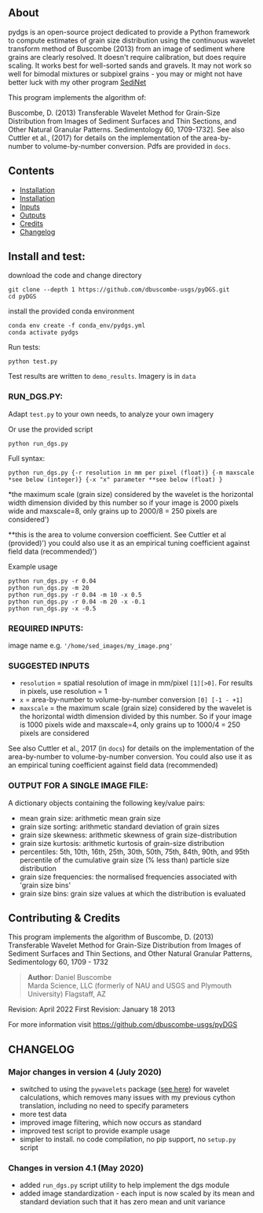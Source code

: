 
## About

pydgs is an open-source project dedicated to provide a Python framework to compute estimates of grain size distribution  using the continuous wavelet transform method of Buscombe (2013) from an image of sediment where grains are clearly resolved. It doesn't require calibration, but does require scaling. It works best for well-sorted sands and gravels. It may not work so well for bimodal mixtures or subpixel grains - you may or might not have better luck with my other program [SediNet](https://github.com/MARDAScience/SediNet)

This program implements the algorithm of:

Buscombe, D. (2013) Transferable Wavelet Method for Grain-Size Distribution from Images of Sediment Surfaces and Thin Sections, and Other Natural Granular Patterns. Sedimentology 60, 1709-1732]. See also Cuttler et al., (2017) for details on the implementation of the area-by-number to volume-by-number conversion. Pdfs are provided in `docs`.

## Contents
* [Installation](#install)
* [Installation](#RUN_DGS.PY)
* [Inputs](#inputs)
* [Outputs](#outputs)
* [Credits](#ack)
* [Changelog](#change)


## <a name="install"></a>Install and test:

download the code and change directory

```
git clone --depth 1 https://github.com/dbuscombe-usgs/pyDGS.git
cd pyDGS
```

install the provided conda environment

```
conda env create -f conda_env/pydgs.yml
conda activate pydgs
```

Run tests:
```
python test.py
```

Test results are written to `demo_results`. Imagery is in `data`

### <a name="RUN_DGS.PY"></a>RUN_DGS.PY:

Adapt `test.py` to your own needs, to analyze your own imagery

Or use the provided script

`python run_dgs.py`

Full syntax:

`python run_dgs.py {-r resolution in mm per pixel (float)} {-m maxscale *see below (integer)} {-x "x" parameter **see below (float) }`

*the maximum scale (grain size) considered by the wavelet is the horizontal width dimension divided by this number
so if your image is 2000 pixels wide and maxscale=8, only grains up to 2000/8 = 250 pixels are considered')

**this is the area to volume conversion coefficient. See Cuttler et al (provided)')
you could also use it as an empirical tuning coefficient against field data (recommended)')

Example usage

```
python run_dgs.py -r 0.04
python run_dgs.py -m 20
python run_dgs.py -r 0.04 -m 10 -x 0.5
python run_dgs.py -r 0.04 -m 20 -x -0.1
python run_dgs.py -x -0.5
```

### <a name="inputs"></a>REQUIRED INPUTS:

 image name e.g. `'/home/sed_images/my_image.png'`

### SUGGESTED INPUTS

 * `resolution` = spatial resolution of image in mm/pixel `[1][>0]`. For results in pixels, use resolution = 1
 * `x` = area-by-number to volume-by-number conversion `[0] [-1 - +1]`
 * `maxscale` =  the maximum scale (grain size) considered by the wavelet is the horizontal width dimension divided by this number. So if your image is 1000 pixels wide and maxscale=4, only grains up to 1000/4 = 250 pixels are considered

See also Cuttler et al., 2017 (in `docs`) for details on the implementation of the area-by-number to volume-by-number conversion. You could also use it as an empirical tuning coefficient against field data (recommended)


### <a name="outputs"></a> OUTPUT FOR A SINGLE IMAGE FILE:

A dictionary objects containing the following key/value pairs:
* mean grain size: arithmetic mean grain size
* grain size sorting: arithmetic standard deviation of grain sizes
* grain size skewness: arithmetic skewness of grain size-distribution
* grain size kurtosis: arithmetic kurtosis of grain-size distribution
* percentiles: 5th, 10th, 16th, 25th, 30th, 50th, 75th, 84th, 90th, and 95th percentile of the cumulative grain size (% less than) particle size distribution
* grain size frequencies: the normalised frequencies associated with 'grain size bins'
* grain size bins: grain size values at which the distribution is evaluated


## <a name="ack"></a> Contributing & Credits

This program implements the algorithm of
Buscombe, D. (2013) Transferable Wavelet Method for Grain-Size Distribution from Images of Sediment Surfaces and Thin Sections, and Other Natural Granular Patterns, Sedimentology 60, 1709 - 1732

> **Author**:  Daniel Buscombe  
>          Marda Science, LLC
>          (formerly of NAU and USGS and Plymouth University)
>          Flagstaff, AZ   

 Revision: April 2022
 First Revision: January 18 2013

For more information visit <https://github.com/dbuscombe-usgs/pyDGS>

## <a name="change"></a> CHANGELOG
### Major changes in version 4 (July 2020)

* switched to using the `pywavelets` package ([see here](https://pywavelets.readthedocs.io/en/latest/)) for wavelet calculations, which removes many issues with my previous cython translation, including no need to specify parameters
* more test data
* improved image filtering, which now occurs as standard
* improved test script to provide example usage
* simpler to install. no code compilation, no pip support, no `setup.py` script

### Changes in version 4.1 (May 2020)
* added `run_dgs.py` script utility to help implement the dgs module
* added image standardization - each input is now scaled by its mean and standard deviation such that it has zero mean and unit variance
